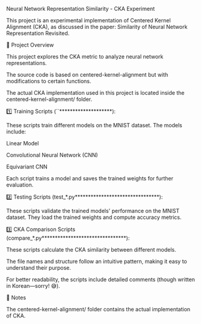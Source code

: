 Neural Network Representation Similarity - CKA Experiment

This project is an experimental implementation of Centered Kernel Alignment (CKA), as discussed in the paper: Similarity of Neural Network Representation Revisited.

📌 Project Overview

This project explores the CKA metric to analyze neural network representations.

The source code is based on centered-kernel-alignment but with modifications to certain functions.

The actual CKA implementation used in this project is located inside the centered-kernel-alignment/ folder.



1️⃣ Training Scripts (``********************):

These scripts train different models on the MNIST dataset. The models include:

Linear Model

Convolutional Neural Network (CNN)

Equivariant CNN

Each script trains a model and saves the trained weights for further evaluation.

2️⃣ Testing Scripts (test_*.py********************************):

These scripts validate the trained models' performance on the MNIST dataset. They load the trained weights and compute accuracy metrics.

3️⃣ CKA Comparison Scripts (compare_*.py********************************):

These scripts calculate the CKA similarity between different models.

The file names and structure follow an intuitive pattern, making it easy to understand their purpose.

For better readability, the scripts include detailed comments (though written in Korean—sorry! 😅).

📜 Notes

The centered-kernel-alignment/ folder contains the actual implementation of CKA.

